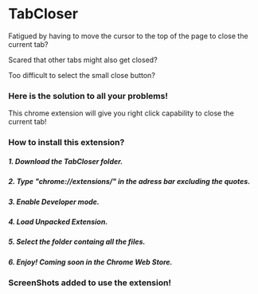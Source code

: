 # TabCloser
Fatigued by having to move the cursor to the top of the page to close the current tab?

Scared that other tabs might also get closed?

Too difficult to select the small close button? 

### Here is the solution to all your problems!
This chrome extension will give you right click capability to close the current tab!

### How to install this extension?
##### 1. Download the TabCloser folder.
##### 2. Type "chrome://extensions/" in the adress bar excluding the quotes.
##### 3. Enable Developer mode.
##### 4. Load Unpacked Extension.
##### 5. Select the folder containg all the files.
##### 6. Enjoy! Coming soon in the Chrome Web Store.

### ScreenShots added to use the extension!
